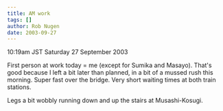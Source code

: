 ```yaml
---
title: AM work
tags: []
author: Rob Nugen
date: 2003-09-27
---
```


<p class=date>10:19am JST Saturday 27 September 2003</p>

<p>First person at work today = me (except for Sumika and Masayo).
That's good because I left a bit later than planned, in a bit of a
mussed rush this morning.  Super fast over the bridge.  Very short
waiting times at both train stations.</p>

<p>Legs a bit wobbly running down and up the stairs at
Musashi-Kosugi.</p>
